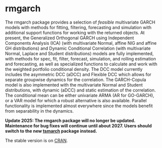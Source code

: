 # rmgarch #

The rmgarch package provides a selection of *feasible* multivariate GARCH models with methods for fitting, filtering, forecasting and simulation with additional support functions for working with the returned objects. At present, the Generalized Orthogonal GARCH using Independent Components Analysis (ICA) (with multivariate Normal, affine NIG and affine GH distributions) and Dynamic Conditional Correlation (with multivariate Normal, Laplace and Student distributions) models are fully implemented, with methods for spec, fit, filter, forecast, simulation, and rolling estimation and forecasting, as well as specialized functions to calculate and work with the weighted portfolio conditional density. The DCC model currently includes the asymmetric DCC (aDCC) and Flexible DCC which allows for separate groupwise dynamics for the correlation. The GARCH-Copula model is also implemented with the multivariate Normal and Student distributions, with dynamic (aDCC) and static estimation of the correlation. The conditional mean can be either univariate ARMA (AR for GO-GARCH), or a VAR model for which a robust alternative is also available. Parallel functionality is implemented almost everywhere since the models benefit from separability in the dynamics.

**Update 2025: The rmgarch package will no longer be updated. Maintenance for bug fixes will continue until about 2027. Users should switch to the new [tsmarch](https://github.com/tsmodels/tsmarch) package instead.**

The stable version is on [CRAN](https://CRAN.R-project.org/package=rmgarch).
